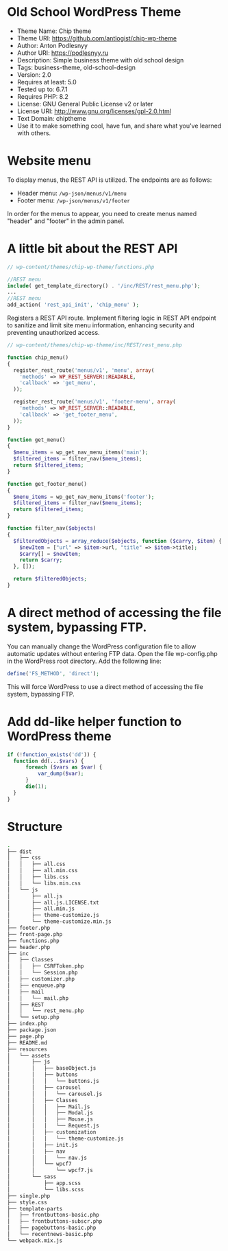 # Old School WordPress Theme

- Theme Name: Chip theme
- Theme URI: https://github.com/antlogist/chip-wp-theme
- Author: Anton Podlesnyy
- Author URI: https://podlesnyy.ru
- Description: Simple business theme with old school design
- Tags: business-theme, old-school-design
- Version: 2.0
- Requires at least: 5.0
- Tested up to: 6.7.1
- Requires PHP: 8.2
- License: GNU General Public License v2 or later
- License URI: http://www.gnu.org/licenses/gpl-2.0.html
- Text Domain: chiptheme
- Use it to make something cool, have fun, and share what you've learned with others.

# Website menu

To display menus, the REST API is utilized. The endpoints are as follows:

- Header menu: `/wp-json/menus/v1/menu`
- Footer menu: `/wp-json/menus/v1/footer`

In order for the menus to appear, you need to create menus named "header" and "footer" in the admin panel.

# A little bit about the REST API

```php
// wp-content/themes/chip-wp-theme/functions.php

//REST menu
include( get_template_directory() . '/inc/REST/rest_menu.php');
...
//REST menu
add_action( 'rest_api_init', 'chip_menu' );
```
Registers a REST API route. Implement filtering logic in REST API endpoint to sanitize and limit site menu information, enhancing security and preventing unauthorized access.

```php
// wp-content/themes/chip-wp-theme/inc/REST/rest_menu.php

function chip_menu()
{
  register_rest_route('menus/v1', 'menu', array(
    'methods' => WP_REST_SERVER::READABLE,
    'callback' => 'get_menu',
  ));

  register_rest_route('menus/v1', 'footer-menu', array(
    'methods' => WP_REST_SERVER::READABLE,
    'callback' => 'get_footer_menu',
  ));
}

function get_menu()
{
  $menu_items = wp_get_nav_menu_items('main');
  $filtered_items = filter_nav($menu_items);
  return $filtered_items;
}

function get_footer_menu()
{
  $menu_items = wp_get_nav_menu_items('footer');
  $filtered_items = filter_nav($menu_items);
  return $filtered_items;
}

function filter_nav($objects)
{
  $filteredObjects = array_reduce($objects, function ($carry, $item) {
    $newItem = ["url" => $item->url, "title" => $item->title];
    $carry[] = $newItem;
    return $carry;
  }, []);

  return $filteredObjects;
}
```

# A direct method of accessing the file system, bypassing FTP.

You can manually change the WordPress configuration file to allow automatic updates without entering FTP data.
Open the file wp-config.php in the WordPress root directory. Add the following line:

```php
define('FS_METHOD', 'direct');
```
This will force WordPress to use a direct method of accessing the file system, bypassing FTP.

# Add dd-like helper function to WordPress theme
```php
if (!function_exists('dd')) {
  function dd(...$vars) {
      foreach ($vars as $var) {
          var_dump($var);
      }
      die(1);
  }
}
```

# Structure

```bash
.
├── dist
│   ├── css
│   │   ├── all.css
│   │   ├── all.min.css
│   │   ├── libs.css
│   │   └── libs.min.css
│   └── js
│       ├── all.js
│       ├── all.js.LICENSE.txt
│       ├── all.min.js
│       ├── theme-customize.js
│       └── theme-customize.min.js
├── footer.php
├── front-page.php
├── functions.php
├── header.php
├── inc
│   ├── Classes
│   │   ├── CSRFToken.php
│   │   └── Session.php
│   ├── customizer.php
│   ├── enqueue.php
│   ├── mail
│   │   └── mail.php
│   ├── REST
│   │   └── rest_menu.php
│   └── setup.php
├── index.php
├── package.json
├── page.php
├── README.md
├── resources
│   └── assets
│       ├── js
│       │   ├── baseObject.js
│       │   ├── buttons
│       │   │   └── buttons.js
│       │   ├── carousel
│       │   │   └── carousel.js
│       │   ├── Classes
│       │   │   ├── Mail.js
│       │   │   ├── Modal.js
│       │   │   ├── Mouse.js
│       │   │   └── Request.js
│       │   ├── customization
│       │   │   └── theme-customize.js
│       │   ├── init.js
│       │   ├── nav
│       │   │   └── nav.js
│       │   └── wpcf7
│       │       └── wpcf7.js
│       └── sass
│           ├── app.scss
│           └── libs.scss
├── single.php
├── style.css
├── template-parts
│   ├── frontbuttons-basic.php
│   ├── frontbuttons-subscr.php
│   ├── pagebuttons-basic.php
│   └── recentnews-basic.php
└── webpack.mix.js
```